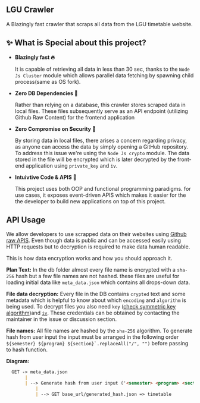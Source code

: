 ## LGU Crawler

A Blazingly fast crawler that scraps all data from the LGU timetable website.

## ✨ What is Special about this project?

- **Blazingly fast 🔥**

  It is capable of retrieving all data in less than 30 sec, thanks to the `Node Js Cluster` module which allows parallel data fetching by spawning child process(same as OS fork).

- **Zero DB Dependencies 🧠**

  Rather than relying on a database, this crawler stores scraped data in local files. These files subsequently serve as an API endpoint (utilizing Github Raw Content) for the frontend application

- **Zero Compromise on Security 🔐**

  By storing data in local files, there arises a concern regarding privacy, as anyone can access the data by simply opening a GitHub repository. To address this issue we're using the `Node Js crypto` module. The data stored in the file will be encrypted which is later decrypted by the front-end application using `private_key` and `iv`.

- **Intuivtive Code & APIS 🦄**

  This project uses both OOP and functional programming paradigms. for use cases, it exposes event-driven APIS which makes it easier for the the developer to build new applications on top of this project.

## API Usage

We allow developers to use scrapped data on their websites using [Github raw APIS](https://docs.github.com/en/rest/repos/contents?apiVersion=2022-11-28). Even though data is public and can be accessed easily using HTTP requests but to decryption is required to make data human readable.

This is how data encryption works and how you should approach it.

**Plan Text:** In the db folder almost every file name is encrypted with a `sha-256` hash but a few file names are not hashed. these files are useful for loading initial data like `meta_data.json` which contains all drops-down data.

**File data decryption:** Every file in the DB contains `crypted` text and some metadata which is helpful to know about which `encoding` and `algorithm` is being used. To decrypt files you also need `key` ([check symmetric key algorithm](https://en.wikipedia.org/wiki/Symmetric-key_algorithm))and [`iv`](https://en.wikipedia.org/wiki/Initialization_vector). These credentials can be obtained by contacting the maintainer in the issue or discussion section.

**File names:** All file names are hashed by the `sha-256` algorithm. To generate hash from user input the input must be arranged in the following order ``${semester} ${program} ${section}`.replaceAll("/", "")`` before passing to hash function.

**Diagram:**

```md
  GET -> meta_data.json
       |
       | --> Generate hash from user input ('<semester> <program> <section>'.replaceAll('/', ''))
           |
           | --> GET base_url/generated_hash.json => timetable
```

